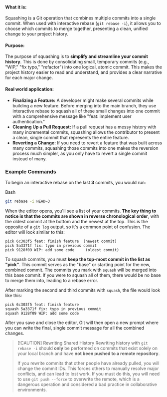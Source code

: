#### **What it is:**

Squashing is a Git operation that combines multiple commits into a single commit. When used with interactive rebase (`git rebase -i`), it allows you to choose which commits to merge together, presenting a clean, unified change to your project history.

#### **Purpose:**

The purpose of squashing is to **simplify and streamline your commit history**. This is done by consolidating small, temporary commits (e.g., "WIP," "fix typo," "refactor") into one logical, atomic commit. This makes the project history easier to read and understand, and provides a clear narrative for each major change.

#### **Real world application:**

- **Finalizing a Feature:** A developer might make several commits while building a new feature. Before merging into the main branch, they use interactive rebase to squash all of these small changes into one commit with a comprehensive message like "feat: implement user authentication."
- **Cleaning Up a Pull Request:** If a pull request has a messy history with many incremental commits, squashing allows the contributor to present a clean, single commit that represents the entire feature.
- **Reverting a Change:** If you need to revert a feature that was built across many commits, squashing those commits into one makes the reversion process much simpler, as you only have to revert a single commit instead of many.

### Example Commands

To begin an interactive rebase on the last **3** commits, you would run:

Bash

```bash
git rebase -i HEAD~3
```

When the editor opens, you'll see a list of your commits. **The key thing to notice is that the commits are shown in reverse chronological order**, with the oldest commit at the bottom and the newest at the top. This is the opposite of a `git log` output, so it's a common point of confusion. The editor will look similar to this:

```
pick 6c303f5 feat: finish feature  (newest commit)
pick 5a3371f fix: typo in previous commit
pick 9128f09 WIP: add some code     (oldest commit)
```

To squash commits, you must **keep the top-most commit in the list as "pick"**. This commit serves as the "base" or starting point for the new, combined commit. The commits you mark with `squash` will be merged into this base commit. If you were to squash all of them, there would be no base to merge them into, leading to a rebase error.

After marking the second and third commits with `squash`, the file would look like this:

```
pick 6c303f5 feat: finish feature
squash 5a3371f fix: typo in previous commit
squash 9128f09 WIP: add some code
```

After you save and close the editor, Git will then open a new prompt where you can write the final, single commit message for all the combined changes.

> [!CAUTION] Rewriting Shared History
> Rewriting history with `git rebase -i` should **only** be performed on commits that exist solely on your local branch and have **not been pushed to a remote repository**.
>
> If you rewrite commits that other people have already pulled, you will change the commit IDs. This forces others to manually resolve major conflicts, and can lead to lost work. If you must do this, you will need to use `git push --force` to overwrite the remote, which is a dangerous operation and considered a bad practice in collaborative environments.